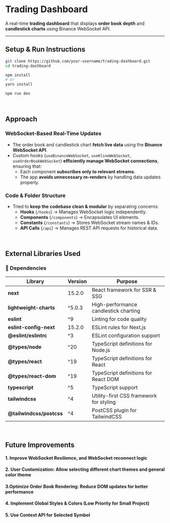 # Trading Dashboard

A real-time **trading dashboard** that displays **order book depth** and **candlestick charts** using Binance WebSocket API.

---

## Setup & Run Instructions

```bash
git clone https://github.com/your-username/trading-dashboard.git
cd trading-dashboard

npm install
# or
yarn install

npm run dev
```

<br>

## Approach
### WebSocket-Based Real-Time Updates
- The order book and candlestick chart **fetch live data** using the **Binance WebSocket API**.
- Custom hooks (`useBinanceWebSocket`, `useKlineWebSocket`, `useOrderBookWebSocket`) **efficiently manage WebSocket connections**, ensuring that:
  - Each component **subscribes only to relevant streams**.
  - The app **avoids unnecessary re-renders** by handling data updates properly.

### Code & Folder Structure
- Tried to **keep the codebase clean & modular** by separating concerns:
  - **Hooks** (`/hooks`) → Manages WebSocket logic independently.
  - **Components** (`/components`) → Encapsulates UI elements.
  - **Constants** (`/constants`) → Stores WebSocket stream names & IDs.
  - **API Calls** (`/api`) → Manages REST API requests for historical data.


<br>

##  External Libraries Used

### **🔹 Dependencies**
| Library | Version | Purpose |
|---------|---------|---------|
| **next** | 15.2.0 | React framework for SSR & SSG |
| **lightweight-charts** | ^5.0.3 | High-performance candlestick charting |
| **eslint** | ^9 | Linting for code quality |
| **eslint-config-next** | 15.2.0 | ESLint rules for Next.js |
| **@eslint/eslintrc** | ^3 | ESLint configuration support |
| **@types/node** | ^20 | TypeScript definitions for Node.js |
| **@types/react** | ^19 | TypeScript definitions for React |
| **@types/react-dom** | ^19 | TypeScript definitions for React DOM |
| **typescript** | ^5 | TypeScript support |
| **tailwindcss** | ^4 | Utility-first CSS framework for styling |
| **@tailwindcss/postcss** | ^4 | PostCSS plugin for TailwindCSS |


<br>

## Future Improvements

#### 1. Improve WebSocket Resilience, and  WebSocket reconnect logic

#### 2. User Customization: Allow selecting different chart themes and general color theme

#### 3.Optimize Order Book Rendering: Reduce DOM updates for better performance

#### 4. Implement Global Styles & Colors (Low Priority for Small Project)

#### 5. Use Context API for Selected Symbol
